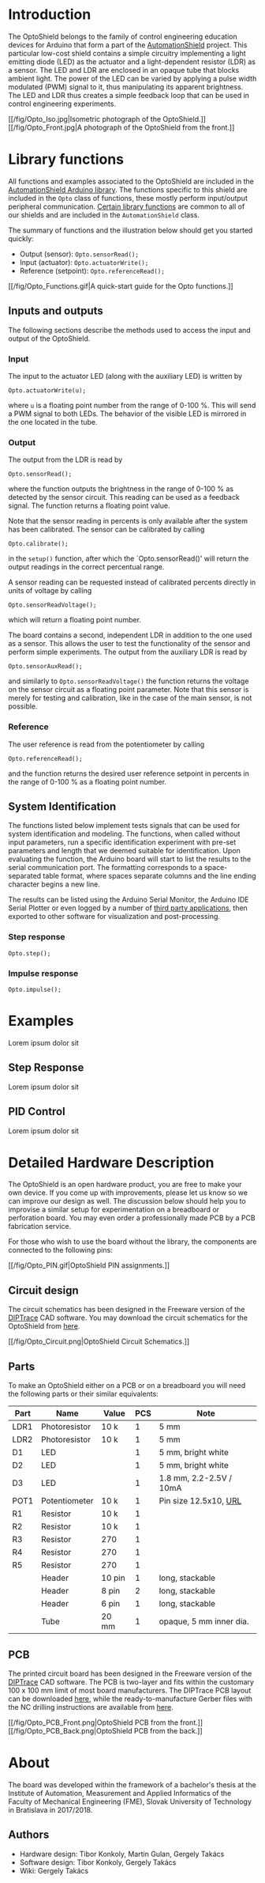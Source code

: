 ﻿# Introduction

The OptoShield belongs to the family of control engineering education devices for Arduino that form a part of the [AutomationShield](https://www.automationshield.com) project. This particular low-cost shield contains a simple circuitry implementing a light emitting diode (LED) as the actuator and a light-dependent resistor (LDR) as a sensor. The LED and LDR are enclosed in an opaque tube that blocks ambient light. The power of the LED can be varied by applying a pulse width modulated (PWM) signal to it, thus manipulating its apparent brightness. The LED and LDR thus creates a simple feedback loop that can be used in control engineering experiments.

[[/fig/Opto_Iso.jpg|Isometric photograph of the OptoShield.]]
[[/fig/Opto_Front.jpg|A photograph of the OptoShield from the front.]]

# Library functions

All functions and examples associated to the OptoShield are included in the [AutomationShield Arduino library](https://github.com/gergelytakacs/AutomationShield). The functions specific to this shield are included in the `Opto` class of functions, these mostly perform input/output peripheral communication. [Certain library functions](https://github.com/gergelytakacs/AutomationShield/wiki/Common-functions) are common to all of our shields and are included in the `AutomationShield` class. 

The summary of functions and the illustration below should get you started quickly:
* Output (sensor): `Opto.sensorRead();` 
* Input  (actuator): `Opto.actuatorWrite();` 
* Reference (setpoint): `Opto.referenceRead();` 

[[/fig/Opto_Functions.gif|A quick-start guide for the Opto functions.]]

## Inputs and outputs

The following sections describe the methods used to access the input and output of the OptoShield.

### Input
The input to the actuator LED (along with the auxiliary LED) is written by 
```
Opto.actuatorWrite(u);
```
where `u` is a floating point number from the range of 0-100 %. This will send a PWM signal to both LEDs. The behavior of the visible LED is mirrored in the one located in the tube.

### Output
The output from the LDR is read by 
```
Opto.sensorRead();
```
where the function outputs the brightness in the range of 0-100 % as detected by the sensor circuit. This reading can be used as a feedback signal. The function returns a floating point value. 

Note that the sensor reading in percents is only available after the system has been calibrated. The sensor can be calibrated by calling
```
Opto.calibrate();
```
in the `setup()` function, after which the `Opto.sensorRead()' will return the output readings in the correct percentual range.

A sensor reading can be requested instead of calibrated percents directly in units of voltage by calling
```
Opto.sensorReadVoltage();
```
which will return a floating point number. 

The board contains a second, independent LDR in addition to the one used as a sensor. This allows the user to test the functionality of the sensor and perform simple experiments.  The output from the auxiliary LDR is read by 
```
Opto.sensorAuxRead();
```
and similarly to `Opto.sensorReadVoltage()` the function returns the voltage on the sensor circuit as a floating point parameter. Note that this sensor is merely for testing and calibration, like in the case of the main sensor, is not possible.

### Reference

The user reference is read from the potentiometer by calling
```
Opto.referenceRead();
```
and the function returns the desired user reference setpoint in percents in the range of 0-100 \% as a floating point number.


## System Identification 

The functions listed below implement tests signals that can be used for system identification and modeling. The functions, when called without input parameters, run a specific identification experiment with pre-set parameters and length that we deemed suitable for identification. Upon evaluating the function, the Arduino board will start to list the results to the serial communication port. The formatting corresponds to a space-separated table format, where spaces separate columns and the line ending character begins a new line.

The results can be listed using the Arduino Serial Monitor, the Arduino IDE Serial Plotter or even logged by a number of [third party applications](http://freeware.the-meiers.org/), then exported to other software for visualization and post-processing.

### Step response
```
Opto.step();
```

### Impulse response
```
Opto.impulse();
```

# Examples

Lorem ipsum dolor sit

## Step Response

Lorem ipsum dolor sit 

## PID Control

Lorem ipsum dolor sit

# Detailed Hardware Description

The OptoShield is an open hardware product, you are free to make your own device. If you come up with improvements, please let us know so we can improve our design as well. The discussion below should help you to improvise a similar setup for experimentation on a breadboard or perforation board. You may even order a professionally made PCB  by a PCB fabrication service.

For those who wish to use the board without the library, the components are connected to the following pins:

[[/fig/Opto_PIN.gif|OptoShield PIN assignments.]]


## Circuit design

The circuit schematics has been designed in the Freeware version of the [DIPTrace](https://diptrace.com/) CAD software. You may download the circuit schematics for the OptoShield from [here](https://github.com/gergelytakacs/AutomationShield/wiki/file/OptoShield_Circuit.zip).

[[/fig/Opto_Circuit.png|OptoShield Circuit Schematics.]]


## Parts

To make an OptoShield either on a PCB or on a breadboard you will need the following parts or their similar equivalents:

|Part              | Name             | Value | PCS  | Note                       |
|------------------|------------------|-------|------|----------------------------|
| LDR1             | Photoresistor    | 10 k  | 1    | 5 mm                       |
| LDR2             | Photoresistor    | 10 k  | 1    | 5 mm                       |
| D1               | LED              |       | 1    | 5 mm, bright white         |
| D2               | LED              |       | 1    | 5 mm, bright white         |
| D3               | LED              |       | 1    | 1.8 mm, 2.2-2.5V / 10mA    |
| POT1             | Potentiometer    | 10 k  | 1    | Pin size 12.5x10, [URL](https://www.tme.eu/sk/Document/a8800d4bf548c3723171950d7cc2898f/ACP_CA14-CE14.pdf)|
| R1               | Resistor         | 10 k  | 1    |                            |
| R2               | Resistor         | 10 k  | 1    |                            |
| R3               | Resistor         | 270   | 1    |                            |
| R4               | Resistor         | 270   | 1    |                            |
| R5               | Resistor         | 270   | 1    |                            |
|                  | Header           | 10 pin| 1    | long, stackable            |
|                  | Header           | 8 pin | 2    | long, stackable            |
|                  | Header           | 6 pin | 1    | long, stackable            |
|                  | Tube             | 20 mm | 1    | opaque, 5 mm inner dia.    |

## PCB
The printed circuit board has been designed in the Freeware version of the [DIPTrace](https://diptrace.com/) CAD software. The PCB is two-layer and fits within the customary 100 x 100 mm limit of most board manufacturers. The DIPTrace PCB layout can be downloaded [here](https://github.com/gergelytakacs/AutomationShield/wiki/file/OptoShield_PCB.zip), while the ready-to-manufacture Gerber files with the NC drilling instructions are available from [here](https://github.com/gergelytakacs/AutomationShield/wiki/file/OptoShield_Gerber.zip).

[[/fig/Opto_PCB_Front.png|OptoShield PCB from the front.]]
[[/fig/Opto_PCB_Back.png|OptoShield PCB from the back.]]

# About

The board was developed within the framework of a bachelor's thesis at the Institute of Automation, Measurement and Applied Informatics of the Faculty of Mechanical Engineering (FME), Slovak University of Technology in Bratislava in 2017/2018. 

## Authors

* Hardware design: Tibor Konkoly, Martin Gulan, Gergely Takács
* Software design: Tibor Konkoly, Gergely Takács
* Wiki: Gergely Takács